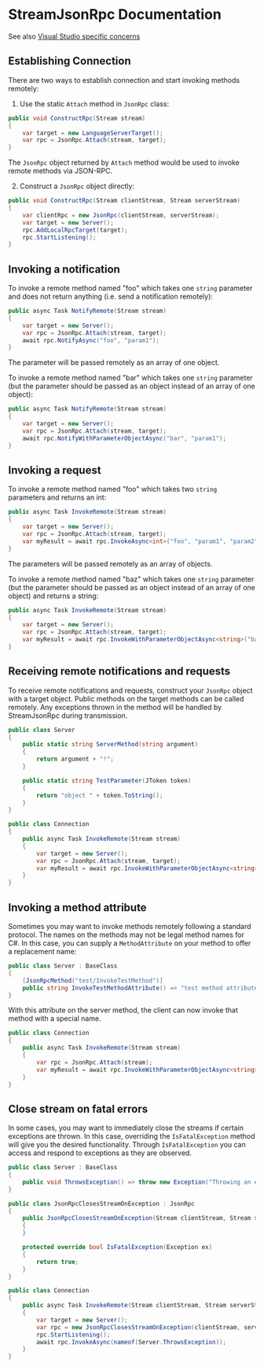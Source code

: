# StreamJsonRpc Documentation

See also [Visual Studio specific concerns](vs.md)

## Establishing Connection
There are two ways to establish connection and start invoking methods remotely:

1. Use the static `Attach` method in `JsonRpc` class:
```csharp
public void ConstructRpc(Stream stream)
{
    var target = new LanguageServerTarget();
    var rpc = JsonRpc.Attach(stream, target);
}
```
The `JsonRpc` object returned by `Attach` method would be used to invoke remote methods via JSON-RPC.

2. Construct a `JsonRpc` object directly:
```csharp
public void ConstructRpc(Stream clientStream, Stream serverStream)
{
    var clientRpc = new JsonRpc(clientStream, serverStream);
    var target = new Server();
    rpc.AddLocalRpcTarget(target);
    rpc.StartListening();
}
```

## Invoking a notification
To invoke a remote method named "foo" which takes one `string` parameter and does not return anything (i.e. send a notification remotely):
```csharp
public async Task NotifyRemote(Stream stream) 
{
    var target = new Server();
    var rpc = JsonRpc.Attach(stream, target);
    await rpc.NotifyAsync("foo", "param1");
}
```
The parameter will be passed remotely as an array of one object.

To invoke a remote method named "bar" which takes one `string` parameter (but the parameter should be passed as an object instead of an array of one object):
```csharp
public async Task NotifyRemote(Stream stream) 
{
    var target = new Server();
    var rpc = JsonRpc.Attach(stream, target);
    await rpc.NotifyWithParameterObjectAsync("bar", "param1");
}
```
## Invoking a request
To invoke a remote method named "foo" which takes two `string` parameters and returns an int:
```csharp
public async Task InvokeRemote(Stream stream) 
{
    var target = new Server();
    var rpc = JsonRpc.Attach(stream, target);
    var myResult = await rpc.InvokeAsync<int>("foo", "param1", "param2");
}
```
The parameters will be passed remotely as an array of objects.

To invoke a remote method named "baz" which takes one `string` parameter (but the parameter should be passed as an object instead of an array of one object) and returns a string:
```csharp
public async Task InvokeRemote(Stream stream) 
{
    var target = new Server();
    var rpc = JsonRpc.Attach(stream, target);
    var myResult = await rpc.InvokeWithParameterObjectAsync<string>("baz", "param1");
}
```

## Receiving remote notifications and requests
To receive remote notifications and requests, construct your `JsonRpc` object with a target object.  Public methods on the target methods can be called remotely.  Any exceptions thrown in the method will be handled by StreamJsonRpc during transmission.
```csharp
public class Server
{
    public static string ServerMethod(string argument)
    {
        return argument + "!";
    }

    public static string TestParameter(JToken token)
    {
        return "object " + token.ToString();
    }
}

public class Connection 
{
    public async Task InvokeRemote(Stream stream) 
    {
        var target = new Server();
        var rpc = JsonRpc.Attach(stream, target);
        var myResult = await rpc.InvokeWithParameterObjectAsync<string>("baz", "param1");
    }
}
```

## Invoking a method attribute
Sometimes you may want to invoke methods remotely following a standard protocol.  The names on the methods may not be legal method names for C#.  In this case, you can supply a `MethodAttribute` on your method to offer a replacement name:
```csharp
public class Server : BaseClass
{
    [JsonRpcMethod("test/InvokeTestMethod")]
    public string InvokeTestMethodAttribute() => "test method attribute";
}
```
With this attribute on the server method, the client can now invoke that method with a special name.
```csharp
public class Connection 
{
    public async Task InvokeRemote(Stream stream) 
    {
        var rpc = JsonRpc.Attach(stream);
        var myResult = await rpc.InvokeWithParameterObjectAsync<string>("test/InvokeTestMethod");
    }
}
```

## Close stream on fatal errors
In some cases, you may want to immediately close the streams if certain exceptions are thrown. In this case, overriding the `IsFatalException` method will give you the desired functionality. Through `IsFatalException` you can access and respond to exceptions as they are observed.
```csharp
public class Server : BaseClass
{
    public void ThrowsException() => throw new Exception("Throwing an exception");
}

public class JsonRpcClosesStreamOnException : JsonRpc
{
    public JsonRpcClosesStreamOnException(Stream clientStream, Stream serverStream, object target = null) : base(clientStream, serverStream, target)
    {
    }

    protected override bool IsFatalException(Exception ex)
    {
        return true;
    }
}

public class Connection
{
    public async Task InvokeRemote(Stream clientStream, Stream serverStream)
    {
        var target = new Server();
        var rpc = new JsonRpcClosesStreamOnException(clientStream, serverStream, target);
        rpc.StartListening();
        await rpc.InvokeAsync(nameof(Server.ThrowsException));
    }
}
```